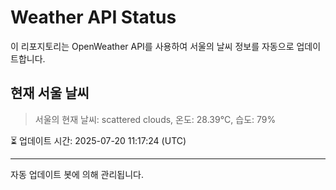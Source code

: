 
# Weather API Status

이 리포지토리는 OpenWeather API를 사용하여 서울의 날씨 정보를 자동으로 업데이트합니다.

## 현재 서울 날씨
> 서울의 현재 날씨: scattered clouds, 온도: 28.39°C, 습도: 79%

⏳ 업데이트 시간: 2025-07-20 11:17:24 (UTC)

---
자동 업데이트 봇에 의해 관리됩니다.
